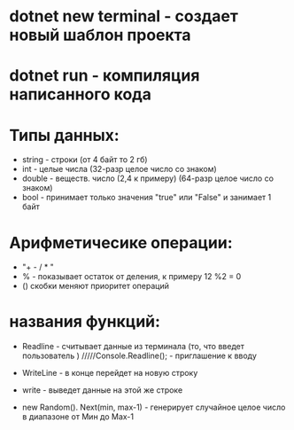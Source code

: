 # dotnet new terminal - создает новый шаблон проекта
# dotnet run - компиляция написанного кода

# Типы данных:
- string - строки (от 4 байт то 2 гб)
- int - целые числа (32-разр целое число со знаком)
- double - веществ. число (2,4 к примеру) (64-разр целое число со знаком)
- bool  - принимает только значения "true" или "False" и занимает 1 байт

# Арифметичесике операции:
* "+ -  /   *   "
*   % - показывает остаток от деления, к примеру 12 %2 = 0
* () скобки меняют приоритет операций

# названия функций:
- Readline  - считывает данные из терминала (то, что введет пользователь )   /////Console.Readline(); - приглашение к вводу
- WriteLine  - в конце перейдет на новую строку  
- write - выведет данные на этой же строке

- new Random(). Next(min, max-1) - генерирует случайное целое число в диапазоне от Мин до Мах-1

